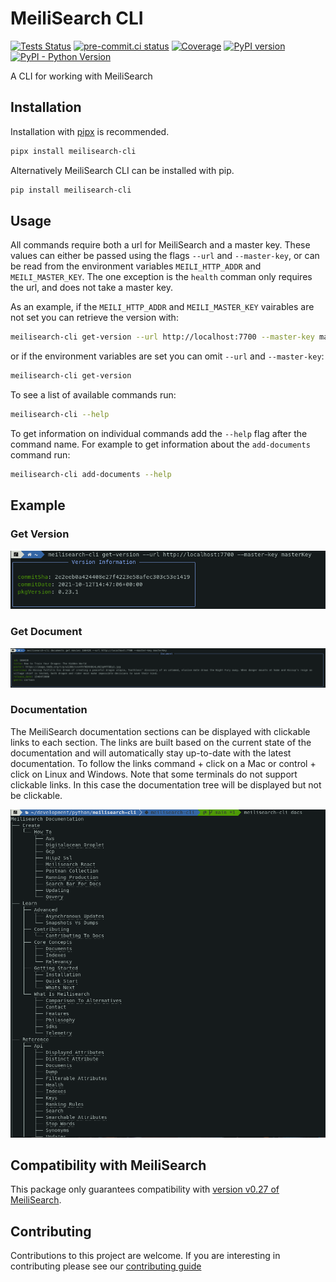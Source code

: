 # MeiliSearch CLI

[![Tests Status](https://github.com/sanders41/meilisearch-cli/workflows/Testing/badge.svg?branch=main&event=push)](https://github.com/sanders41/meilisearch-cli/actions?query=workflow%3ATesting+branch%3Amain+event%3Apush)
[![pre-commit.ci status](https://results.pre-commit.ci/badge/github/sanders41/meilisearch-cli/main.svg)](https://results.pre-commit.ci/latest/github/sanders41/meilisearch-cli/main)
[![Coverage](https://codecov.io/github/sanders41/meilisearch-cli/coverage.svg?branch=main)](https://codecov.io/gh/sanders41/meilisearch-cli)
[![PyPI version](https://badge.fury.io/py/meilisearch-cli.svg)](https://badge.fury.io/py/meilisearch-cli)
[![PyPI - Python Version](https://img.shields.io/pypi/pyversions/meilisearch-cli?color=5cc141)](https://github.com/sanders41/meilisearch-cli)

A CLI for working with MeiliSearch

## Installation

Installation with [pipx](https://github.com/pypa/pipx) is recommended.

```sh
pipx install meilisearch-cli
```

Alternatively MeiliSearch CLI can be installed with pip.

```sh
pip install meilisearch-cli
```

## Usage

All commands require both a url for MeiliSearch and a master key. These values can either be passed
using the flags `--url` and `--master-key`, or can be read from the environment variables
`MEILI_HTTP_ADDR` and `MEILI_MASTER_KEY`. The one exception is the `health` comman only requires the
url, and does not take a master key.

As an example, if the `MEILI_HTTP_ADDR` and `MEILI_MASTER_KEY` vairables are not set you can
retrieve the version with:

```sh
meilisearch-cli get-version --url http://localhost:7700 --master-key masterKey
```

or if the environment variables are set you can omit `--url` and `--master-key`:

```sh
meilisearch-cli get-version
```

To see a list of available commands run:

```sh
meilisearch-cli --help
```

To get information on individual commands add the `--help` flag after the command name. For example
to get information about the `add-documents` command run:

```sh
meilisearch-cli add-documents --help
```

## Example

### Get Version

![Get Version](https://github.com/sanders41/meilisearch-cli/raw/main/imgs/get-version.png)

### Get Document

![Get Document](https://github.com/sanders41/meilisearch-cli/raw/main/imgs/get-document.png)

### Documentation

The MeiliSearch documentation sections can be displayed with clickable links to each section. The
links are built based on the current state of the documentation and will automatically stay
up-to-date with the latest documentation. To follow the links command + click on a Mac or
control + click on Linux and Windows. Note that some terminals do not support clickable links.
In this case the documentation tree will be displayed but not be clickable.

![MeiliSearch Documentation](https://github.com/sanders41/meilisearch-cli/raw/main/imgs/docs.png)

## Compatibility with MeiliSearch

This package only guarantees compatibility with [version v0.27 of MeiliSearch](https://github.com/meilisearch/MeiliSearch/releases/tag/v0.27.0).

## Contributing

Contributions to this project are welcome. If you are interesting in contributing please see our [contributing guide](CONTRIBUTING.md)
